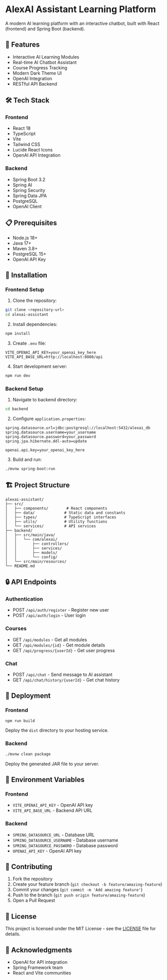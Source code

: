 # AlexAI Assistant Learning Platform

A modern AI learning platform with an interactive chatbot, built with React (frontend) and Spring Boot (backend).

## 🚀 Features

- Interactive AI Learning Modules
- Real-time AI Chatbot Assistant
- Course Progress Tracking
- Modern Dark Theme UI
- OpenAI Integration
- RESTful API Backend

## 🛠️ Tech Stack

### Frontend
- React 18
- TypeScript
- Vite
- Tailwind CSS
- Lucide React Icons
- OpenAI API Integration

### Backend
- Spring Boot 3.2
- Spring AI
- Spring Security
- Spring Data JPA
- PostgreSQL
- OpenAI Client

## 📋 Prerequisites

- Node.js 18+
- Java 17+
- Maven 3.8+
- PostgreSQL 15+
- OpenAI API Key

## 🔧 Installation

### Frontend Setup

1. Clone the repository:
```bash
git clone <repository-url>
cd alexai-assistant
```

2. Install dependencies:
```bash
npm install
```

3. Create `.env` file:
```env
VITE_OPENAI_API_KEY=your_openai_key_here
VITE_API_BASE_URL=http://localhost:8080/api
```

4. Start development server:
```bash
npm run dev
```

### Backend Setup

1. Navigate to backend directory:
```bash
cd backend
```

2. Configure `application.properties`:
```properties
spring.datasource.url=jdbc:postgresql://localhost:5432/alexai_db
spring.datasource.username=your_username
spring.datasource.password=your_password
spring.jpa.hibernate.ddl-auto=update

openai.api.key=your_openai_key_here
```

3. Build and run:
```bash
./mvnw spring-boot:run
```

## 🏗️ Project Structure

```
alexai-assistant/
├── src/
│   ├── components/        # React components
│   ├── data/             # Static data and constants
│   ├── types/            # TypeScript interfaces
│   ├── utils/            # Utility functions
│   └── services/         # API services
├── backend/
│   ├── src/main/java/
│   │   └── com/alexai/
│   │       ├── controllers/
│   │       ├── services/
│   │       ├── models/
│   │       └── config/
│   └── src/main/resources/
└── README.md
```

## 🔒 API Endpoints

### Authentication
- POST `/api/auth/register` - Register new user
- POST `/api/auth/login` - User login

### Courses
- GET `/api/modules` - Get all modules
- GET `/api/modules/{id}` - Get module details
- GET `/api/progress/{userId}` - Get user progress

### Chat
- POST `/api/chat` - Send message to AI assistant
- GET `/api/chat/history/{userId}` - Get chat history

## 🚀 Deployment

### Frontend
```bash
npm run build
```
Deploy the `dist` directory to your hosting service.

### Backend
```bash
./mvnw clean package
```
Deploy the generated JAR file to your server.

## 📝 Environment Variables

### Frontend
- `VITE_OPENAI_API_KEY` - OpenAI API key
- `VITE_API_BASE_URL` - Backend API URL

### Backend
- `SPRING_DATASOURCE_URL` - Database URL
- `SPRING_DATASOURCE_USERNAME` - Database username
- `SPRING_DATASOURCE_PASSWORD` - Database password
- `OPENAI_API_KEY` - OpenAI API key

## 👥 Contributing

1. Fork the repository
2. Create your feature branch (`git checkout -b feature/amazing-feature`)
3. Commit your changes (`git commit -m 'Add amazing feature'`)
4. Push to the branch (`git push origin feature/amazing-feature`)
5. Open a Pull Request

## 📄 License

This project is licensed under the MIT License - see the [LICENSE](LICENSE) file for details.

## 🙏 Acknowledgments

- OpenAI for API integration
- Spring Framework team
- React and Vite communities